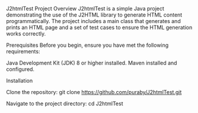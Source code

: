 J2htmlTest
Project Overview
J2htmlTest is a simple Java project demonstrating the use of the J2HTML library to generate HTML content programmatically. The project includes a main class that generates and prints an HTML page and a set of test cases to ensure the HTML generation works correctly.

Prerequisites
Before you begin, ensure you have met the following requirements:

Java Development Kit (JDK) 8 or higher installed.
Maven installed and configured.

Installation

Clone the repository:
git clone https://github.com/puraby/J2htmlTest.git

Navigate to the project directory:
cd J2htmlTest
